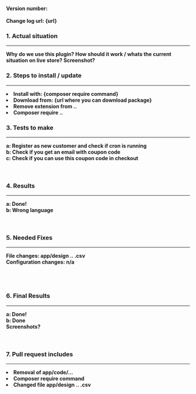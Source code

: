 
<strong>Version number:<strong><br>								
<strong>Change log url:</strong> {url}

	
<h3>1. Actual situation </h3> <hr>									
Why do we use this plugin? How should it work / whats the current situation on live store?
Screenshot?																	
<h3>2. Steps to install / update</h3> <hr>
<li> Install with: {composer require command} </li>			
<li> Download from: {url where you can download package} </li>		
<li> Remove extension from .. </li>
<li> Composer require .. </li>

	
<h3>3. Tests to make</h3><hr>
a: Register as new customer and check if cron is running <br />
b: Check if you get an email with coupon code <br />
c: Check if you can use this coupon code in checkout
	<br /><br /><br />


<h3>4. Results</h3><hr>

a: Done!<br />
b: Wrong language <br /><br /><br />


<h3>5. Needed Fixes</h3> <hr>


File changes: app/design .. .csv <br />
Configuration changes: n/a	
	<br /><br /><br />


<h3>6. Final Results </h3> <hr>

a: Done!<br />
b: Done <br />
Screenshots? <br /><br /><br />


<h3>7. Pull request includes</h3> <hr>
<li>Removal of app/code/... </li>
<li>Composer require command </li>
<li>Changed file app/design .. .csv </li>
